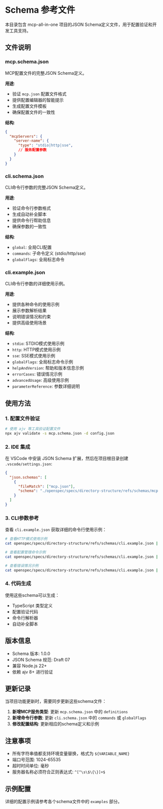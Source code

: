 # Schema 参考文件

本目录包含 mcp-all-in-one 项目的JSON Schema定义文件，用于配置验证和开发工具支持。

## 文件说明

### mcp.schema.json
MCP配置文件的完整JSON Schema定义。

**用途**:
- 验证 `mcp.json` 配置文件格式
- 提供配置编辑器的智能提示
- 生成配置文件模板
- 确保配置文件的一致性

**结构**:
```json
{
  "mcpServers": {
    "server-name": {
      "type": "stdio|http|sse",
      // 服务配置参数
    }
  }
}
```

### cli.schema.json
CLI命令行参数的完整JSON Schema定义。

**用途**:
- 验证命令行参数格式
- 生成自动补全脚本
- 提供命令行帮助信息
- 确保参数的一致性

**结构**:
- `global`: 全局CLI配置
- `commands`: 子命令定义 (stdio/http/sse)
- `globalFlags`: 全局标志命令

### cli.example.json
CLI命令行参数的详细使用示例。

**用途**:
- 提供各种命令的使用示例
- 展示参数解析结果
- 说明错误情况和约束
- 提供高级使用场景

**结构**:
- `stdio`: STDIO模式使用示例
- `http`: HTTP模式使用示例
- `sse`: SSE模式使用示例
- `globalFlags`: 全局标志命令示例
- `helpAndVersion`: 帮助和版本信息示例
- `errorCases`: 错误情况示例
- `advancedUsage`: 高级使用示例
- `parameterReference`: 参数详细说明

## 使用方法

### 1. 配置文件验证
```bash
# 使用 ajv 等工具验证配置文件
npx ajv validate -s mcp.schema.json -d config.json
```

### 2. IDE 集成
在 VSCode 中安装 JSON Schema 扩展，然后在项目根目录创建 `.vscode/settings.json`:

```json
{
  "json.schemas": [
    {
      "fileMatch": ["mcp.json"],
      "schema": "./openspec/specs/directory-structure/refs/schemas/mcp.schema.json"
    }
  ]
}
```

### 3. CLI参数参考
查看 `cli.example.json` 获取详细的命令行使用示例：
```bash
# 查看HTTP模式使用示例
cat openspec/specs/directory-structure/refs/schemas/cli.example.json | jq '.examples.http'

# 查看配置管理命令示例
cat openspec/specs/directory-structure/refs/schemas/cli.example.json | jq '.examples.globalFlags'

# 查看错误情况示例
cat openspec/specs/directory-structure/refs/schemas/cli.example.json | jq '.examples.errorCases'
```

### 4. 代码生成
使用这些schema可以生成：
- TypeScript 类型定义
- 配置验证代码
- 命令行解析器
- 自动补全脚本

## 版本信息

- Schema 版本: 1.0.0
- JSON Schema 规范: Draft 07
- 兼容 Node.js 22+
- 依赖 ajv 8+ 进行验证

## 更新记录

当项目功能更新时，需要同步更新这些schema文件：

1. **新增MCP服务类型**: 更新 `mcp.schema.json` 中的 `definitions`
2. **新增命令行参数**: 更新 `cli.schema.json` 中的 `commands` 或 `globalFlags`
3. **修改配置结构**: 更新相应的schema定义和示例

## 注意事项

- 所有字符串值都支持环境变量替换，格式为 `${VARIABLE_NAME}`
- 端口号范围: 1024-65535
- 超时时间单位: 毫秒
- 服务器名称必须符合正则表达式: `^[^\s\$\{\}]+$`

## 示例配置

详细的配置示例请参考各个schema文件中的 `examples` 部分。